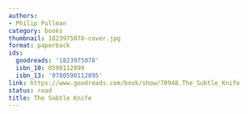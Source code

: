 ```yaml
---
authors:
- Philip Pullman
category: books
thumbnail: 1823975078-cover.jpg
format: paperback
ids:
  goodreads: '1823975078'
  isbn_10: 0590112899
  isbn_13: '9780590112895'
link: https://www.goodreads.com/book/show/70948.The_Subtle_Knife
status: read
title: The Subtle Knife
---
```

